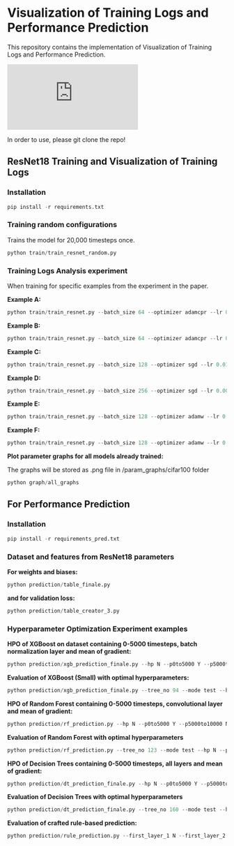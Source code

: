 # Visualization of Training Logs and Performance Prediction


This repository contains the implementation of Visualization of Training Logs and Performance Prediction. 

![Visualization of training logs according to ResNet18's structure](https://github.com/tiger3132/visual-training-logs/files/15262616/graph.pdf)

In order to use, please git clone the repo!

## ResNet18 Training and Visualization of Training Logs

### Installation
```python
pip install -r requirements.txt
```
### Training random configurations
Trains the model for 20,000 timesteps once. 
```python
python train/train_resnet_random.py
```
### Training Logs Analysis experiment

When training for specific examples from the experiment in the paper.

**Example A:**
```python
python train/train_resnet.py --batch_size 64 --optimizer adamcpr --lr 0.001 --kappa_init_param 1000 --kappa_init_method warm_start --wd_schedule_type cosine --lr_warmup_steps 200 --lr_decay_factor 0.1
```

**Example B:**
```python
python train/train_resnet.py --batch_size 64 --optimizer adamcpr --lr 0.1 --kappa_init_param 1000 --kappa_init_method warm_start --wd_schedule_type cosine --lr_warmup_steps 200 --lr_decay_factor 0.1 --data_transform 0
```

**Example C:**
```python
python train/train_resnet.py --batch_size 128 --optimizer sgd --lr 0.01 --momentum 0.5 --weight_decay 0.01 --wd_schedule_type cosine --lr_warmup_steps 200 --lr_decay_factor 0.1
```

**Example D:**
```python
python train/train_resnet.py --batch_size 256 --optimizer sgd --lr 0.0001 --momentum 0.25 --weight_decay 0.01 --wd_schedule_type cosine --lr_warmup_steps 400 --lr_decay_factor 0.1 --data_transform 0
```

**Example E:**
```python
python train/train_resnet.py --batch_size 128 --optimizer adamw --lr 0.001 --beta1 0.9 --beta2 0.98 --weight_decay 0.001 --wd_schedule_type cosine --lr_warmup_steps 200 --lr_decay_factor 0.1
```

**Example F:**
```python
python train/train_resnet.py --batch_size 128 --optimizer adamw --lr 0.001 --beta1 0.9 --beta2 0.98 --weight_decay 0.001 --wd_schedule_type cosine --lr_warmup_steps 200 --lr_decay_factor 0.1 --data_transform 0
```

**Plot parameter graphs for all models already trained:**

The graphs will be stored as .png file in /param_graphs/cifar100 folder
```python
python graph/all_graphs
```

## For Performance Prediction

### Installation
```python
pip install -r requirements_pred.txt
```

### Dataset and features from ResNet18 parameters

**For weights and biases:**
```python
python prediction/table_finale.py
```
**and for validation loss:**
```python
python prediction/table_creator_3.py
```

### Hyperparameter Optimization Experiment examples

**HPO of XGBoost on dataset containing 0-5000 timesteps, batch normalization layer and mean of gradient:**
```python
python prediction/xgb_prediction_finale.py --hp N --p0to5000 Y --p5000to10000 N --p10000to15000 N --p15000to20000 N --trainloss0to5000 N --trainloss5000to10000 N --trainloss10000to15000 N --trainloss15000to20000 N --validloss0to5000 N --validloss5000to10000 N --validloss10000to15000 N --validloss15000to20000 N --batch_norm Y --conv N --before_relu N --after_relu N --downsample N --gradnorm N --gradmean Y --gradpercent N --first_layer_1 N --first_layer_2 N --first_layer_3 N --first_layer_4 N --middle_layer_1 N --middle_layer_2 N --middle_layer_3 N --middle_layer_4 N --last_layer_1 N --last_layer_2 N --last_layer_3 N --last_layer_4 N
```
**Evaluation of XGBoost (Small) with optimal hyperparameters:**
```python
python prediction/xgb_prediction_finale.py --tree_no 94 --mode test --hp N --p0to5000 Y --p5000to10000 N --p10000to15000 N --p15000to20000 N --trainloss0to5000 N --trainloss5000to10000 N --trainloss10000to15000 N --trainloss15000to20000 N --validloss0to5000 N --validloss5000to10000 N --validloss10000to15000 N --validloss15000to20000 N --batch_norm Y --conv N --before_relu N --after_relu N --downsample N --gradnorm N --gradmean Y --gradpercent N --first_layer_1 N --first_layer_2 N --first_layer_3 N --first_layer_4 N --middle_layer_1 N --middle_layer_2 N --middle_layer_3 N --middle_layer_4 N --last_layer_1 N --last_layer_2 N --last_layer_3 N --last_layer_4 N
```

**HPO of Random Forest containing 0-5000 timesteps, convolutional layer and mean of gradient:**
```python
python prediction/rf_prediction.py --hp N --p0to5000 Y --p5000to10000 N --p10000to15000 N --p15000to20000 N --trainloss0to5000 N --trainloss5000to10000 N --trainloss10000to15000 N --trainloss15000to20000 N --validloss0to5000 N --validloss5000to10000 N --validloss10000to15000 N --validloss15000to20000 N --batch_norm N --conv Y --before_relu N --after_relu N --downsample N --gradnorm N --gradmean Y --gradpercent N --first_layer_1 N --first_layer_2 N --first_layer_3 N --first_layer_4 N --middle_layer_1 N --middle_layer_2 N --middle_layer_3 N --middle_layer_4 N --last_layer_1 N --last_layer_2 N --last_layer_3 N --last_layer_4 N
```

**Evaluation of Random Forest with optimal hyperparameters**
```python
python prediction/rf_prediction.py --tree_no 123 --mode test --hp N --p0to5000 Y --p5000to10000 N --p10000to15000 N --p15000to20000 N --trainloss0to5000 N --trainloss5000to10000 N --trainloss10000to15000 N --trainloss15000to20000 N --validloss0to5000 N --validloss5000to10000 N --validloss10000to15000 N --validloss15000to20000 N --batch_norm N --conv Y --before_relu N --after_relu N --downsample N --gradnorm N --gradmean Y --gradpercent N --first_layer_1 N --first_layer_2 N --first_layer_3 N --first_layer_4 N --middle_layer_1 N --middle_layer_2 N --middle_layer_3 N --middle_layer_4 N --last_layer_1 N --last_layer_2 N --last_layer_3 N --last_layer_4 N
```

**HPO of Decision Trees containing 0-5000 timesteps, all layers and mean of gradient:**
```python
python prediction/dt_prediction_finale.py --hp N --p0to5000 Y --p5000to10000 N --p10000to15000 N --p15000to20000 N --trainloss0to5000 N --trainloss5000to10000 N --trainloss10000to15000 N --trainloss15000to20000 N --validloss0to5000 N --validloss5000to10000 N --validloss10000to15000 N --validloss15000to20000 N --batch_norm Y --conv Y --before_relu Y --after_relu Y --downsample Y --gradnorm N --gradmean Y --gradpercent N --first_layer_1 Y --first_layer_2 Y --first_layer_3 Y --first_layer_4 Y --middle_layer_1 Y --middle_layer_2 Y --middle_layer_3 Y --middle_layer_4 Y --last_layer_1 Y --last_layer_2 Y --last_layer_3 Y --last_layer_4 Y --norm N --mean N
```

**Evaluation of Decision Trees with optimal hyperparameters**
```python
python prediction/dt_prediction_finale.py --tree_no 160 --mode test --hp N --p0to5000 Y --p5000to10000 N --p10000to15000 N --p15000to20000 N --trainloss0to5000 N --trainloss5000to10000 N --trainloss10000to15000 N --trainloss15000to20000 N --validloss0to5000 N --validloss5000to10000 N --validloss10000to15000 N --validloss15000to20000 N --batch_norm Y --conv Y --before_relu Y --after_relu Y --downsample Y --gradnorm N --gradmean Y --gradpercent N --first_layer_1 Y --first_layer_2 Y --first_layer_3 Y --first_layer_4 Y --middle_layer_1 Y --middle_layer_2 Y --middle_layer_3 Y --middle_layer_4 Y --last_layer_1 Y --last_layer_2 Y --last_layer_3 Y --last_layer_4 Y --norm N --mean N
```

**Evaluation of crafted rule-based prediction:**
```python
python prediction/rule_prediction.py --first_layer_1 N --first_layer_2 N --first_layer_3 N --first_layer_4 N --middle_layer_1 N --middle_layer_2 N --middle_layer_3 N --middle_layer_4 N --last_layer_1 N --last_layer_2 N --last_layer_3 N --last_layer_4 N --batch_norm Y --conv N --before_relu N --after_relu N --downsample N --gradnorm N --gradmean Y --gradpercent N
```

